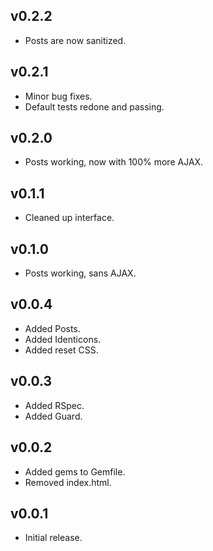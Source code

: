 ## v0.2.2

* Posts are now sanitized.

## v0.2.1

* Minor bug fixes.
* Default tests redone and passing.

## v0.2.0

* Posts working, now with 100% more AJAX.

## v0.1.1

* Cleaned up interface.

## v0.1.0

* Posts working, sans AJAX.

## v0.0.4

* Added Posts.
* Added Identicons.
* Added reset CSS.

## v0.0.3

* Added RSpec.
* Added Guard.

## v0.0.2

* Added gems to Gemfile.
* Removed index.html.

## v0.0.1

* Initial release.